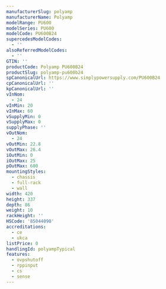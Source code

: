 ```yaml
---
manufacturerSlug: polyamp
manufacturerName: Polyamp
modelRange: PU600
modelSeries: PU600
modelCode: PU600B24
supercedesModelCodes:
  - ''
alsoReferredModelCodes:
  - ''
GTIN: ''
productCode: Polyamp PU600B24
productSlug: polyamp-pu600b24
spCanonicalUrl: https://www.simplypowersupply.com/PU600B24
cpCanonicalUrl: ''
kpCanonicalUrl: ''
vInNom:
  - 24
vInMin: 20
vInMax: 60
vSupplyMin: 0
vSupplyMax: 0
supplyPhase: ''
vOutNom:
  - 24
vOutMin: 22.8
vOutMax: 26.4
iOutMin: 0
iOutMax: 25
pOutMax: 600
mountingStyles:
  - chassis
  - full-rack
  - wall
width: 420
height: 337
depth: 86
weight: 10
rackHeight: ''
HSCode: '85044090'
accreditations:
  - ce
  - ukca
listPrice: 0
handlingId: polyampTypical
features:
  - ovpshutoff
  - rppinput
  - cs
  - sense
---
```

